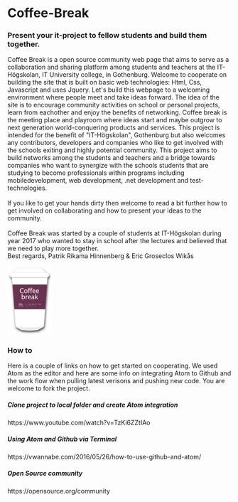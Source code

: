 # Coffee-Break
<h3>Present your it-project to fellow students and build them together.</h3>
Coffee Break is a open source community web page that aims to serve as a collaboration and sharing platform among students and teachers at the IT-Högskolan, IT University college, in Gothenburg. Welcome to cooperate on building the site that is built on basic web technologies: Html, Css, Javascript and uses Jquery. Let's build this webpage to a welcoming environment where people meet and take ideas forward. The idea of the site is to encourage community activities on school or personal projects, learn from eachother and enjoy the benefits of networking. Coffee break is the meeting place and playroom where ideas start and maybe outgrow to next generation world-conquering products and services. This project is intended for the benefit of "IT-Högskolan", Gothenburg but also welcomes any contributors, developers and companies who like to get involved with the schools exiting and highly potential community. This project aims to build networks among the students and teachers and a bridge towards companies who want to synergize with the schools students that are studying to become professionals within programs including mobiledevelopment, web development, .net development and test-technologies.
<br>
<br>
If you like to get your hands dirty then welcome to read a bit further how to get involved on collaborating and how to present your ideas to the community.
<br>
<br>
Coffee Break was started by a couple of students at IT-Högskolan during year 2017 who wanted to stay in school after the lectures and believed that we need to play more together.
<br>
Best regards,
Patrik Rikama Hinnenberg & Eric Groseclos Wikås
<br>
<br>
<img id="logo" alt="coffee mug" src="media/cofee_break_logo.png" width="20%">

<h3>How to</h3>
Here is a couple of links on how to get started on cooperating. We used Atom as the editor and here are some info on integrating Atom to Github and the work flow when pulling latest verisons and pushing new code. You are welcome to fork the project.

<h5>Clone project to local folder and create Atom integration</h5>
https://www.youtube.com/watch?v=TzKi6ZZtIAo

<h5>Using Atom and Github via Terminal</h5>
https://vwannabe.com/2016/05/26/how-to-use-github-and-atom/

<h5>Open Source community</h5>
https://opensource.org/community

